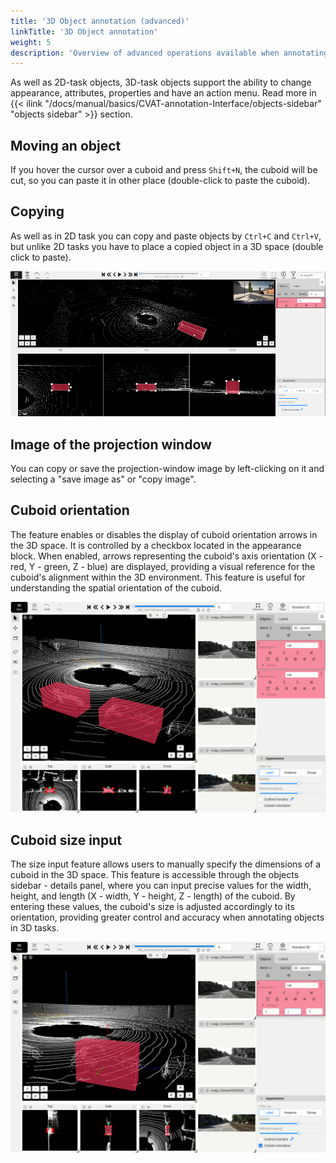 ```yaml
---
title: '3D Object annotation (advanced)'
linkTitle: '3D Object annotation'
weight: 5
description: 'Overview of advanced operations available when annotating 3D objects.'
---
```


As well as 2D-task objects, 3D-task objects support the ability to change appearance, attributes,
properties and have an action menu. Read more in
{{< ilink "/docs/manual/basics/CVAT-annotation-Interface/objects-sidebar" "objects sidebar" >}} section.

## Moving an object

If you hover the cursor over a cuboid and press `Shift+N`, the cuboid will be cut,
so you can paste it in other place (double-click to paste the cuboid).

## Copying

As well as in 2D task you can copy and paste objects by `Ctrl+C` and `Ctrl+V`,
but unlike 2D tasks you have to place a copied object in a 3D space (double click to paste).

  ![Copying objects](/images/gif030_carla_town3.gif)

## Image of the projection window

You can copy or save the projection-window image by left-clicking on it and selecting a "save image as" or "copy image".

## Cuboid orientation

The feature enables or disables the display of cuboid orientation arrows in the 3D space.
It is controlled by a checkbox located in the appearance block. When enabled, arrows representing
the cuboid's axis orientation (X - red, Y - green, Z - blue) are displayed, providing a visual reference
for the cuboid's alignment within the 3D environment. This feature is useful for understanding the spatial
orientation of the cuboid.

  ![Cuboid orientation](/images/cuboid_orientation.gif)


## Cuboid size input

The size input feature allows users to manually specify the dimensions of a cuboid in the 3D space.
This feature is accessible through the objects sidebar - details panel, where you can input precise
values for the width, height, and length (X - width, Y - height, Z - length) of the cuboid.
By entering these values, the cuboid's size is adjusted accordingly to its orientation, providing
greater control and accuracy when annotating objects in 3D tasks.

  ![Cuboid size input](/images/cuboid_size_input.gif)
